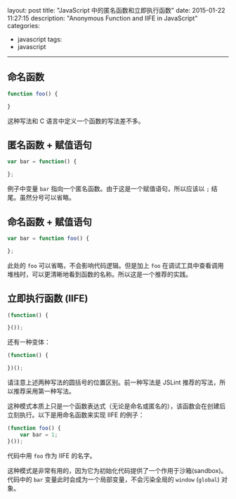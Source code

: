 layout: post
title: "JavaScript 中的匿名函数和立即执行函数"
date: 2015-01-22 11:27:15
description: "Anonymous Function and IIFE in JavaScript"
categories:
- javascript
tags:
- javascript
---
命名函数
--------
```javascript
function foo() {

}
```

这种写法和 C 语言中定义一个函数的写法差不多。

匿名函数 + 赋值语句
-------------------
```javascript
var bar = function() {

};
```

例子中变量 `bar` 指向一个匿名函数。由于这是一个赋值语句，所以应该以 `;` 结尾。虽然分号可以省略。

命名函数 + 赋值语句
-------------------
```javascript
var bar = function foo() {

};
```

此处的 `foo` 可以省略，不会影响代码逻辑。但是加上 `foo` 在调试工具中查看调用堆栈时，可以更清晰地看到函数的名称。所以这是一个推荐的实践。

立即执行函数 (IIFE)
-------------------
```javascript
(function() {

}());
```

还有一种变体：

```javascript
(function() {

})();
```

请注意上述两种写法的圆括号的位置区别。前一种写法是 JSLint 推荐的写法，所以推荐采用第一种写法。

这种模式本质上只是一个函数表达式（无论是命名或匿名的），该函数会在创建后立刻执行。以下是用命名函数来实现 IIFE 的例子：

```javascript
(function foo() {
    var bar = 1;
}());
```

代码中用 `foo` 作为 IIFE 的名字。

这种模式是非常有用的，因为它为初始化代码提供了一个作用于沙箱(sandbox)。代码中的 `bar` 变量此时会成为一个局部变量，不会污染全局的 `window` (`global`) 对象。
